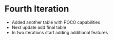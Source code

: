 # Fourth Iteration
- Added another table with POCO capabilities
- Next update add final table
- In two iterations start adding additional features
